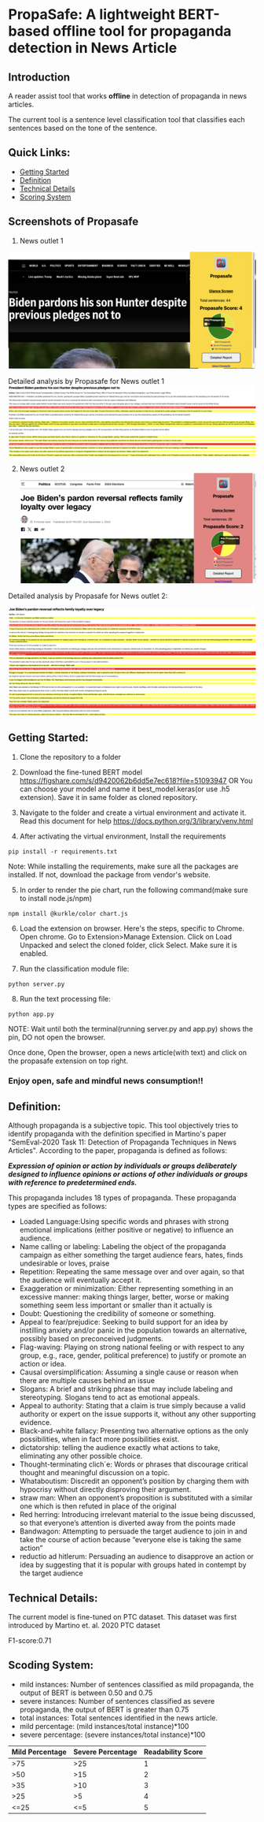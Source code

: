 
# PropaSafe: A lightweight BERT-based offline tool for propaganda detection in News Article

## Introduction

A reader assist tool that works **offline** in detection of propaganda in news articles. 

The current tool is a sentence level classification tool that classifies each sentences based on the tone of the sentence. 

## Quick Links:

* [Getting Started](#Getting-Stared)
* [Definition](#Definition)
* [Technical Details](#Technical-Details)
* [Scoring System](#Scoring-System)

## Screenshots of Propasafe

1) News outlet 1

![alt text](https://github.com/wewakesharma/propasafe/blob/master/screenshots/a.png "Logo Title Text 1")

Detailed analysis by Propasafe for News outlet 1
![alt text](https://github.com/wewakesharma/propasafe/blob/master/screenshots/a_details.png "Logo Title Text 1")

2) News outlet 2
![alt text](https://github.com/wewakesharma/propasafe/blob/master/screenshots/b.png "Logo Title Text 1")

Detailed analysis by Propasafe for News outlet 2:

![alt text](https://github.com/wewakesharma/propasafe/blob/master/screenshots/b_details.png "Logo Title Text 1")

## Getting Started:

1) Clone the repository to a folder

2) Download the fine-tuned BERT model https://figshare.com/s/d9420062b6dd5e7ec618?file=51093947 
OR 
You can choose your model and name it best_model.keras(or use .h5 extension). Save it in same folder as cloned repository.

3) Navigate to the folder and create a virtual environment and activate it. Read this document for help https://docs.python.org/3/library/venv.html

4) After activating the virtual environment, Install the requirements

```
pip install -r requirements.txt
```
Note: While installing the requirements, make sure all the packages are installed. If not, download the package from vendor's website. 

5) In order to render the pie chart, run the following command(make sure to install node.js/npm)

```
npm install @kurkle/color chart.js
```

6) Load the extension on browser. Here's the steps, specific to Chrome. 
Open chrome. Go to Extension>Manage Extension. 
Click on Load Unpacked and select the cloned folder, click Select.
Make sure it is enabled.

7) Run the classification module file:

```
python server.py
```

8) Run the text processing file:

```
python app.py
```

NOTE: Wait until both the terminal(running server.py and app.py) shows the pin, DO not open the browser.

Once done, Open the browser, open a news article(with text) and click on the propasafe extension on top right.

### Enjoy open, safe and mindful news consumption!!

## Definition:

Although propaganda is a subjective topic. This tool objectively tries to identify propaganda with the definition specified in Martino's paper "SemEval-2020 Task 11: Detection of Propaganda Techniques in News Articles". According to the paper, propaganda is defined as follows:

***Expression of opinion or action by individuals or groups deliberately designed to
influence opinions or actions of other individuals or groups with reference to predetermined ends.***

This propaganda includes 18 types of propaganda. These propaganda types are specified as follows:

* Loaded Language:Using specific words and phrases with strong emotional implications (either positive or negative) to influence an audience.
* Name calling or labeling: Labeling the object of the propaganda campaign as either something the target audience fears, hates, finds undesirable or loves, praise
* Repetition: Repeating the same message over and over again, so that the audience will eventually accept it.
* Exaggeration or minimization: Either representing something in an excessive manner: making
things larger, better, worse or making something seem less important or smaller than it actually is 
* Doubt: Questioning the credibility of someone or something.
* Appeal to fear/prejudice: Seeking to build support for an idea by instilling anxiety and/or panic in
the population towards an alternative, possibly based on preconceived judgments.
* Flag-waving: Playing on strong national feeling or with respect to any group, e.g., race, gender,
political preference) to justify or promote an action or idea.
* Causal oversimplification: Assuming a single cause or reason when there are multiple causes behind
an issue
* Slogans: A brief and striking phrase that may include labeling and stereotyping. Slogans tend to act as emotional appeals.
* Appeal to authority: Stating that a claim is true simply because a valid authority or expert on the issue supports it, without any other supporting evidence.
* Black-and-white fallacy: Presenting two alternative options as the only possibilities, when in fact more possibilities exist.
* dictatorship: telling the audience
exactly what actions to take, eliminating any other possible choice.
* Thought-terminating clich´e: Words or phrases that discourage critical thought and meaningful discussion on a topic.
* Whataboutism: Discredit an opponent’s position by charging them with hypocrisy without directly disproving their argument.
* straw man: When an opponent’s proposition is substituted with a similar one which is then refuted in place of the original 
* Red herring: Introducing irrelevant material to the issue being discussed, so that everyone’s attention is diverted away from the points made 
* Bandwagon: Attempting to persuade the target audience to join in and take the
course of action because “everyone else is taking the same action”
* reductio ad hitlerum: Persuading an audience to disapprove an action or idea by suggesting that it is popular with groups hated in contempt by the target audience

## Technical Details:

The current model is fine-tuned on PTC dataset. This dataset was first introduced by Martino et. al. 2020 PTC dataset

F1-score:0.71

## Scoding System:

* mild instances: Number of sentences classified as mild propaganda, the output of BERT is between 0.50 and 0.75
* severe instances: Number of sentences classified as severe propaganda, the output of BERT is greater than 0.75
* total instances: Total sentences identified in the news article.
* mild percentage: (mild instances/total instance)\*100 
* severe percentage: (severe instances/total instance)\*100


| Mild Percentage  | Severe Percentage | Readability Score |
| ------------- | ------------- | ------------- |
| >75  | >25  |1|
| >50  | >15  |2|
| >35  | >10  |3|
| >25  | >5  |4|
| <=25  | <=5  |5|